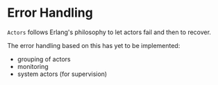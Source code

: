 # Error Handling

`Actors` follows Erlang's philosophy to let actors fail and then to recover.

The error handling based on this has yet to be implemented:

- grouping of actors
- monitoring
- system actors (for supervision)
